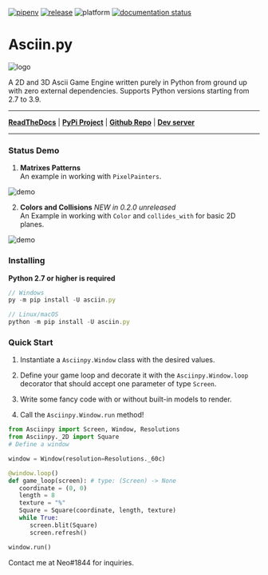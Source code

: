 [![pipenv](https://img.shields.io/pypi/pyversions/Asciin.py.svg)](https://www.python.org/)
[![release](https://img.shields.io/pypi/v/Asciin.py.svg)](https://pypi.org/project/Asciin.py/)
![platform](https://img.shields.io/static/v1?label=platforms&message=Windows+|+Linux+|+OSX&color=informational)
[![documentation status](https://readthedocs.org/projects/asciinpy/badge/?version=latest)](https://asciinpy.readthedocs.io/en/latest/?badge=latest)

# Asciin.py

![logo](https://raw.githubusercontent.com/Rickaym/Asciin.py/main/assets/inverted_logo.png)

A 2D and 3D Ascii Game Engine written purely in Python from ground up with zero external dependencies.
Supports Python versions starting from 2.7 to 3.9.

---

**[ReadTheDocs](https://asciinpy.readthedocs.io/en/latest/)** | **[PyPi Project](https://pypi.org/project/Asciin.py/)** |
**[Github Repo](https://github.com/Rickaym/Asciin.py)** |
**[Dev server](https://discord.gg/UmnzdPgn6g)**

---

### Status Demo

1. **Matrixes Patterns**
   <br> An example in working with `PixelPainters`.

![demo](https://raw.githubusercontent.com/Rickaym/Asciin.py/main/assets/LuckyDevStuff_render.gif)

2. **Colors and Collisions** *NEW in 0.2.0 unreleased*
   <br> An Example in working with `Color` and `collides_with` for basic 2D planes.

![demo](https://raw.githubusercontent.com/Rickaym/Asciin.py/main/assets/colors_and_collisions.gif)

### Installing

**Python 2.7 or higher is required**

```js
// Windows
py -m pip install -U asciin.py

// Linux/macOS
python -m pip install -U asciin.py
```

### Quick Start

1. Instantiate a `Asciinpy.Window` class with the desired values.

2. Define your game loop and decorate it with the `Asciinpy.Window.loop` decorator that should accept one parameter of type `Screen`.

3. Write some fancy code with or without built-in models to render.

4. Call the `Asciinpy.Window.run` method!

```py
from Asciinpy import Screen, Window, Resolutions
from Asciinpy._2D import Square
# Define a window

window = Window(resolution=Resolutions._60c)

@window.loop()
def game_loop(screen): # type: (Screen) -> None
   coordinate = (0, 0)
   length = 8
   texture = "%"
   Square = Square(coordinate, length, texture)
   while True:
      screen.blit(Square)
      screen.refresh()

window.run()
```

Contact me at Neo#1844 for inquiries.
